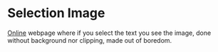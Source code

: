 # Selection Image

[Online](https://donno2048.github.io/selection-image) webpage where if you select the text you see the image, done without background nor clipping, made out of boredom.
